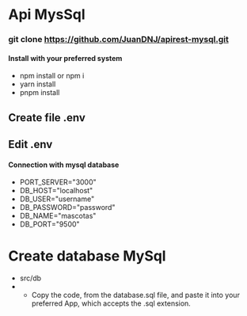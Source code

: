 # Api MysSql
### git clone https://github.com/JuanDNJ/apirest-mysql.git

#### Install with your preferred system
- npm install or npm i
- yarn install
- pnpm install

##  Create file .env
##  Edit .env
#### Connection with mysql database
- PORT_SERVER="3000"
- DB_HOST="localhost"
- DB_USER="username"
- DB_PASSWORD="password"
- DB_NAME="mascotas"
- DB_PORT="9500"

# Create database MySql
- src/db
- - Copy the code, from the database.sql file, and paste it into your preferred App, which accepts the .sql extension.

